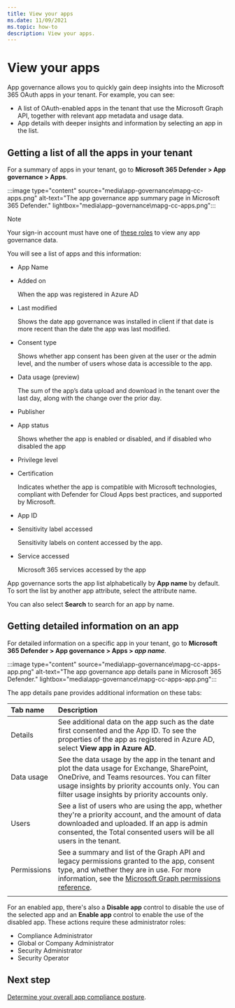 ```yaml
---
title: View your apps
ms.date: 11/09/2021
ms.topic: how-to
description: View your apps.
---
```


# View your apps

App governance allows you to quickly gain deep insights into the Microsoft 365 OAuth apps in your tenant. For example, you can see:

- A list of OAuth-enabled apps in the tenant that use the Microsoft Graph API, together with relevant app metadata and usage data.
- App details with deeper insights and information by selecting an app in the list.

## Getting a list of all the apps in your tenant

For a summary of apps in your tenant, go to **Microsoft 365 Defender > App governance > Apps**.

:::image type="content" source="media\app-governance\mapg-cc-apps.png" alt-text="The app governance app summary page in Microsoft 365 Defender." lightbox="media\app-governance\mapg-cc-apps.png":::

>[!Note]
> Your sign-in account must have one of [these roles](app-governance-get-started.md#roles) to view any app governance data.
>

You will see a list of apps and this information:

- App Name
- Added on

  When the app was registered in Azure AD
  
- Last modified

  Shows the date app governance was installed in client if that date is more recent than the date the app was last modified.
  
- Consent type

  Shows whether app consent has been given at the user or the admin level, and the number of users whose data is accessible to the app.
  
- Data usage (preview)

  The sum of the app’s data upload and download in the tenant over the last day, along with the change over the prior day.
  
- Publisher
- App status

  Shows whether the app is enabled or disabled, and if disabled who disabled the app
- Privilege level
- Certification

  Indicates whether the app is compatible with Microsoft technologies, compliant with Defender for Cloud Apps best practices, and supported by Microsoft.

- App ID
- Sensitivity label accessed

  Sensitivity labels on content accessed by the app.
- Service accessed

  Microsoft 365 services accessed by the app

App governance sorts the app list alphabetically by **App name** by default. To sort the list by another app attribute, select the attribute name.

You can also select **Search** to search for an app by name.

## Getting detailed information on an app

For detailed information on a specific app in your tenant, go to **Microsoft 365 Defender > App governance > Apps > *app name***.

:::image type="content" source="media\app-governance\mapg-cc-apps-app.png" alt-text="The app governance app details pane in  Microsoft 365 Defender." lightbox="media\app-governance\mapg-cc-apps-app.png":::

The app details pane provides additional information on these tabs:

| Tab name | Description |
|:-------|:-----|
| Details | See additional data on the app such as the date first consented and the App ID. To see the properties of the app as registered in Azure AD, select **View app in Azure AD**. |
| Data usage |See the data usage by the app in the tenant and plot the data usage for Exchange, SharePoint, OneDrive, and Teams resources. You can filter usage insights by priority accounts only. You can filter usage insights by priority accounts only. |
| Users | See a list of users who are using the app, whether they're a priority account, and the amount of data downloaded and uploaded. If an app is admin consented, the Total consented users will be all users in the tenant. |
| Permissions | See a summary and list of the Graph API and legacy permissions granted to the app, consent type, and whether they are in use. For more information, see the [Microsoft Graph permissions reference](/graph/permissions-reference). |
|||

For an enabled app, there's also a **Disable app** control to disable the use of the selected app and an **Enable app** control to enable the use of the disabled app. These actions require these administrator roles:

- Compliance Administrator
- Global or Company Administrator
- Security Administrator
- Security Operator

## Next step

[Determine your overall app compliance posture](app-governance-visibility-insights-compliance-posture.md).
